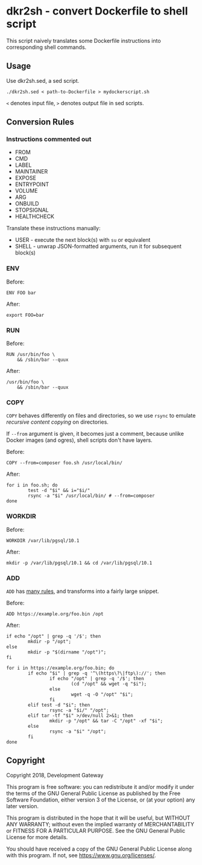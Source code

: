 # dkr2sh - convert Dockerfile to shell script

This script naively translates some Dockerfile instructions into corresponding shell commands.

## Usage
Use dkr2sh.sed, a sed script.

`./dkr2sh.sed < path-to-Dockerfile > mydockerscript.sh`

`<` denotes input file, `>` denotes output file in sed scripts. 

## Conversion Rules

### Instructions commented out

* FROM
* CMD
* LABEL
* MAINTAINER
* EXPOSE
* ENTRYPOINT
* VOLUME
* ARG
* ONBUILD
* STOPSIGNAL
* HEALTHCHECK

Translate these instructions manually:

* USER - execute the next block(s) with `su` or equivalent
* SHELL - unwrap JSON-formatted arguments, run it for subsequent block(s)

### ENV

Before:

    ENV FOO bar

After:

    export FOO=bar

### RUN

Before:

    RUN /usr/bin/foo \
        && /sbin/bar --quux

After:

    /usr/bin/foo \
        && /sbin/bar --quux

### COPY

`COPY` behaves differently on files and directories, so we use `rsync` to emulate *recursive
content copying* on directories.

If `--from` argument is given, it becomes just a comment, because unlike Docker images (and ogres),
shell scripts don't have layers.

Before:

    COPY --from=composer foo.sh /usr/local/bin/

After:

    for i in foo.sh; do
            test -d "$i" && i="$i/"
            rsync -a "$i" /usr/local/bin/ # --from=composer
    done

### WORKDIR

Before:

    WORKDIR /var/lib/pgsql/10.1

After:

    mkdir -p /var/lib/pgsql/10.1 && cd /var/lib/pgsql/10.1

### ADD

`ADD` has [many rules](https://docs.docker.com/v17.09/engine/reference/builder/#add), and transforms
into a fairly large snippet.

Before:

    ADD https://example.org/foo.bin /opt

After:

    if echo "/opt" | grep -q '/$'; then
            mkdir -p "/opt";
    else
            mkdir -p "$(dirname "/opt")";
    fi

    for i in https://example.org/foo.bin; do
            if echo "$i" | grep -q '^\(https\?\|ftp\)://'; then
                    if echo "/opt" | grep -q '/$'; then
                            (cd "/opt" && wget -q "$i");
                    else
                            wget -q -O "/opt" "$i";
                    fi
            elif test -d "$i"; then
                    rsync -a "$i/" "/opt";
            elif tar -tf "$i" >/dev/null 2>&1; then
                    mkdir -p "/opt" && tar -C "/opt" -xf "$i";
            else
                    rsync -a "$i" "/opt";
            fi
    done

## Copyright

Copyright 2018, Development Gateway

This program is free software: you can redistribute it and/or modify it under the terms of
the GNU General Public License as published by the Free Software Foundation, either version 3 of
the License, or (at your option) any later version.

This program is distributed in the hope that it will be useful, but WITHOUT ANY WARRANTY; without
even the implied warranty of MERCHANTABILITY or FITNESS FOR A PARTICULAR PURPOSE. See
the GNU General Public License for more details.

You should have received a copy of the GNU General Public License along with this program. If not,
see <https://www.gnu.org/licenses/>.
